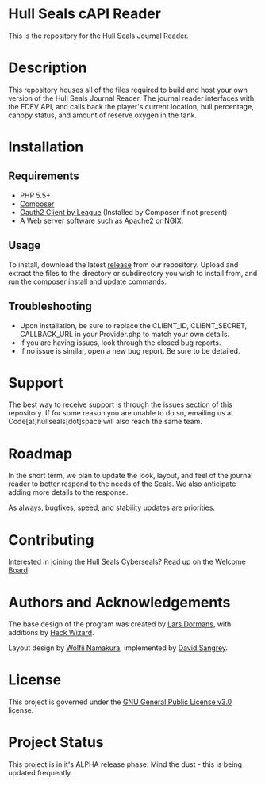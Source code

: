 # Hull Seals cAPI Reader
This is the repository for the Hull Seals Journal Reader.

# Description
This repository houses all of the files required to build and host your own version of the Hull Seals Journal Reader. The journal reader interfaces with the FDEV API, and calls back the player's current location, hull percentage, canopy status, and amount of reserve oxygen in the tank.

# Installation

## Requirements
- PHP 5.5+
- [Composer](https://getcomposer.org/)
- [Oauth2 Client by League](league/oauth2-client) (Installed by Composer if not present)
- A Web server software such as Apache2 or NGIX.

## Usage
To install, download the latest [release](https://gitlab.com/hull-seals-cyberseals/code/active-projects/journal-reader/tags) from our repository. Upload and extract the files to the directory or subdirectory you wish to install from, and run the composer install and update commands.

## Troubleshooting
- Upon installation, be sure to replace the CLIENT_ID, CLIENT_SECRET, CALLBACK_URL in your Provider.php to match your own details.
- If you are having issues, look through the closed bug reports.
- If no issue is similar, open a new bug report. Be sure to be detailed.

# Support
The best way to receive support is through the issues section of this repository.
If for some reason you are unable to do so, emailing us at Code[at]hullseals[dot]space will also reach the same team.

# Roadmap
In the short term, we plan to update the look, layout, and feel of the journal reader to better respond to the needs of the Seals.
We also anticipate adding more details to the response.

As always, bugfixes, speed, and stability updates are priorities.

# Contributing
Interested in joining the Hull Seals Cyberseals? Read up on [the Welcome Board](https://gitlab.com/hull-seals-cyberseals/welcome-to-the-hull-seals-devops-board).

# Authors and Acknowledgements
The base design of the program was created by [Lars Dormans](https://gitlab.com/lars.dormans), with additions by [Hack Wizard](https://gitlab.com/hack-wizard).

Layout design by [Wolfii Namakura](https://gitlab.com/wolfii1), implemented by [David Sangrey](https://gitlab.com/Rixxan).

# License
This project is governed under the [GNU General Public License v3.0](LICENSE) license.

# Project Status
This project is in it's ALPHA release phase. Mind the dust - this is being updated frequently.
